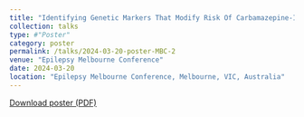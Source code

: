 ```yaml
---
title: "Identifying Genetic Markers That Modify Risk Of Carbamazepine-Induced Stevens-Johnson Syndrome"
collection: talks
type: #"Poster"
category: poster
permalink: /talks/2024-03-20-poster-MBC-2
venue: "Epilepsy Melbourne Conference"
date: 2024-03-20
location: "Epilepsy Melbourne Conference, Melbourne, VIC, Australia"
---
```


<a href='/files/20240315 poster for epilepsy melbourne.pdf' target='_blank' download>Download poster (PDF)</a>